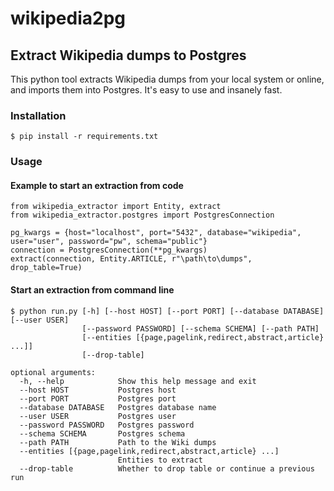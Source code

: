 # wikipedia2pg

## Extract Wikipedia dumps to Postgres

This python tool extracts Wikipedia dumps from your local system or online, and imports them into Postgres. 
It's easy to use and insanely fast. 

### Installation

```
$ pip install -r requirements.txt
```

### Usage

#### Example to start an extraction from code

```
from wikipedia_extractor import Entity, extract
from wikipedia_extractor.postgres import PostgresConnection

pg_kwargs = {host="localhost", port="5432", database="wikipedia", user="user", password="pw", schema="public"} 
connection = PostgresConnection(**pg_kwargs)
extract(connection, Entity.ARTICLE, r"\path\to\dumps", drop_table=True)
```

#### Start an extraction from command line
```
$ python run.py [-h] [--host HOST] [--port PORT] [--database DATABASE] [--user USER] 
                [--password PASSWORD] [--schema SCHEMA] [--path PATH] 
                [--entities [{page,pagelink,redirect,abstract,article} ...]] 
                [--drop-table]

optional arguments:
  -h, --help            Show this help message and exit
  --host HOST           Postgres host
  --port PORT           Postgres port
  --database DATABASE   Postgres database name
  --user USER           Postgres user
  --password PASSWORD   Postgres password
  --schema SCHEMA       Postgres schema
  --path PATH           Path to the Wiki dumps
  --entities [{page,pagelink,redirect,abstract,article} ...]
                        Entities to extract
  --drop-table          Whether to drop table or continue a previous run
```
